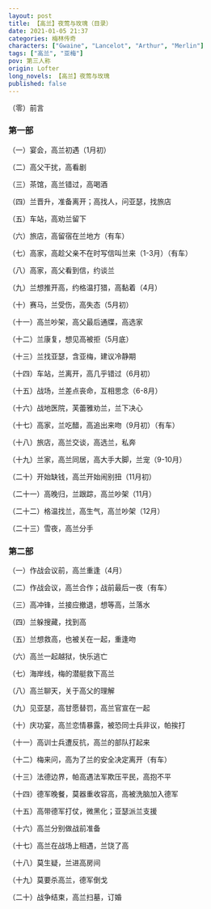 ```yaml
---
layout: post
title: 【高兰】夜莺与玫瑰（目录）
date: 2021-01-05 21:37
categories: 梅林传奇
characters: ["Gwaine", "Lancelot", "Arthur", "Merlin"]
tags: ["高兰", "亚梅"]
pov: 第三人称
origin: Lofter
long_novels: 【高兰】夜莺与玫瑰
published: false
---
```


（零）前言

### 第一部

（一）宴会，高兰初遇（1月初）

（二）高父干扰，高看剧

（三）茶馆，高兰错过，高喝酒

（四）兰晋升，准备离开；高找人，问亚瑟，找旅店

（五）车站，高劝兰留下

（六）旅店，高留宿在兰地方（有车）

（七）高家，高趁父亲不在时写信叫兰来（1-3月）（有车）

（八）高家，高父看到信，约谈兰

（九）兰想推开高，约格温打猎，高黏着（4月）

（十）赛马，兰受伤，高失态（5月初）

（十一）高兰吵架，高父最后通牒，高选家

（十二）兰康复，想见高被拒（5月底）

（十三）兰找亚瑟，含亚梅，建议冷静期

（十四）车站，兰离开，高几乎错过（6月初）

（十五）战场，兰差点丧命，互相思念（6-8月）

（十六）战地医院，芙蕾雅劝兰，兰下决心

（十七）高家，兰吃醋，高追出来吻（9月初）（有车）

（十八）旅店，高兰交谈，高选兰，私奔

（十九）兰家，高兰同居，高大手大脚，兰宠（9-10月）

（二十）开始缺钱，高兰开始闹别扭（11月初）

（二十一）高晚归，兰跟踪，高兰吵架（11月）

（二十二）格温找兰，高生气，高兰吵架（12月）

（二十三）雪夜，高兰分手

### 第二部

（一）作战会议前，高兰重逢（4月）

（二）作战会议，高兰合作；战前最后一夜（有车）

（三）高冲锋，兰接应撤退，想等高，兰落水

（四）兰躲搜藏，找到高

（五）兰想救高，也被关在一起，重逢吻

（六）高兰一起越狱，快乐逃亡

（七）海岸线，梅的潜艇救下高兰

（八）高兰聊天，关于高父的理解

（九）见亚瑟，高甘愿替罚，高兰官宣在一起

（十）庆功宴，高兰恋情暴露，被恐同士兵非议，帕挨打

（十一）高训士兵遭反抗，高兰的部队打起来

（十二）梅来问，高为了兰的安全决定离开（有车）

（十三）法德边界，帕高遇法军欺压平民，高抱不平

（十四）德军晚餐，莫器重收容高，高被洗脑加入德军

（十五）高带德军打仗，微黑化；亚瑟派兰支援

（十六）高兰分别做战前准备

（十七）高兰在战场上相遇，兰饶了高

（十八）莫生疑，兰进高房间

（十九）莫要杀高兰，德军倒戈

（二十）战争结束，高兰扫墓，订婚
